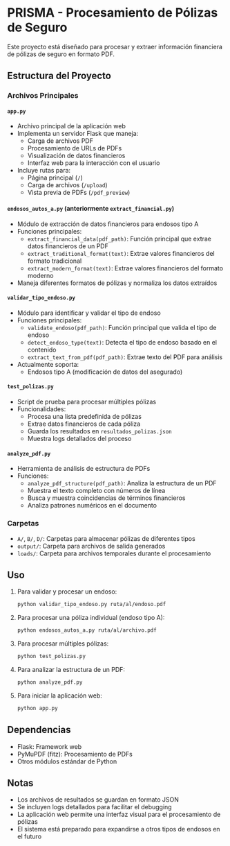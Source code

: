 # PRISMA - Procesamiento de Pólizas de Seguro

Este proyecto está diseñado para procesar y extraer información financiera de pólizas de seguro en formato PDF.

## Estructura del Proyecto

### Archivos Principales

#### `app.py`
- Archivo principal de la aplicación web
- Implementa un servidor Flask que maneja:
  - Carga de archivos PDF
  - Procesamiento de URLs de PDFs
  - Visualización de datos financieros
  - Interfaz web para la interacción con el usuario
- Incluye rutas para:
  - Página principal (`/`)
  - Carga de archivos (`/upload`)
  - Vista previa de PDFs (`/pdf_preview`)

#### `endosos_autos_a.py` (anteriormente `extract_financial.py`)
- Módulo de extracción de datos financieros para endosos tipo A
- Funciones principales:
  - `extract_financial_data(pdf_path)`: Función principal que extrae datos financieros de un PDF
  - `extract_traditional_format(text)`: Extrae valores financieros del formato tradicional
  - `extract_modern_format(text)`: Extrae valores financieros del formato moderno
- Maneja diferentes formatos de pólizas y normaliza los datos extraídos

#### `validar_tipo_endoso.py`
- Módulo para identificar y validar el tipo de endoso
- Funciones principales:
  - `validate_endoso(pdf_path)`: Función principal que valida el tipo de endoso
  - `detect_endoso_type(text)`: Detecta el tipo de endoso basado en el contenido
  - `extract_text_from_pdf(pdf_path)`: Extrae texto del PDF para análisis
- Actualmente soporta:
  - Endosos tipo A (modificación de datos del asegurado)

#### `test_polizas.py`
- Script de prueba para procesar múltiples pólizas
- Funcionalidades:
  - Procesa una lista predefinida de pólizas
  - Extrae datos financieros de cada póliza
  - Guarda los resultados en `resultados_polizas.json`
  - Muestra logs detallados del proceso

#### `analyze_pdf.py`
- Herramienta de análisis de estructura de PDFs
- Funciones:
  - `analyze_pdf_structure(pdf_path)`: Analiza la estructura de un PDF
  - Muestra el texto completo con números de línea
  - Busca y muestra coincidencias de términos financieros
  - Analiza patrones numéricos en el documento

### Carpetas

- `A/`, `B/`, `D/`: Carpetas para almacenar pólizas de diferentes tipos
- `output/`: Carpeta para archivos de salida generados
- `loads/`: Carpeta para archivos temporales durante el procesamiento

## Uso

1. Para validar y procesar un endoso:
   ```bash
   python validar_tipo_endoso.py ruta/al/endoso.pdf
   ```

2. Para procesar una póliza individual (endoso tipo A):
   ```bash
   python endosos_autos_a.py ruta/al/archivo.pdf
   ```

3. Para procesar múltiples pólizas:
   ```bash
   python test_polizas.py
   ```

4. Para analizar la estructura de un PDF:
   ```bash
   python analyze_pdf.py
   ```

5. Para iniciar la aplicación web:
   ```bash
   python app.py
   ```

## Dependencias

- Flask: Framework web
- PyMuPDF (fitz): Procesamiento de PDFs
- Otros módulos estándar de Python

## Notas

- Los archivos de resultados se guardan en formato JSON
- Se incluyen logs detallados para facilitar el debugging
- La aplicación web permite una interfaz visual para el procesamiento de pólizas
- El sistema está preparado para expandirse a otros tipos de endosos en el futuro
